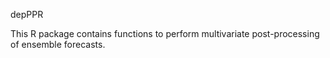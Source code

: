 depPPR

This R package contains functions to perform multivariate post-processing of ensemble forecasts.
